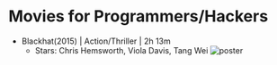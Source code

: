 # Movies for Programmers/Hackers
- Blackhat(2015) | Action/Thriller | 2h 13m
  - Stars: Chris Hemsworth, Viola Davis, Tang Wei
![poster](https://static1.colliderimages.com/wordpress/wp-content/uploads/2022/03/blackhat.jpg)
